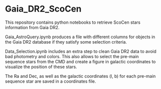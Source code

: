 # Gaia_DR2_ScoCen
This repository contains python notebooks to retrieve ScoCen stars information from Gaia DR2. 

Gaia_AstroQuery.ipynb produces a file with different columns for objects in the Gaia DR2 database if they satisfy some selection criteria.

Data_Selection.ipynb includes an extra step to clean Gaia DR2 data to avoid bad photometry and colors. This also allows to select the pre-main sequence stars from the CMD and create a figure in galactic coordinates to visualize the position of these stars.

The Ra and Dec, as well as the galactic coordinates (l, b) for each pre-main sequence star are saved in a coordinates file. 
